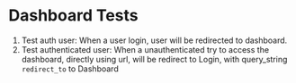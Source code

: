 # Dashboard Tests

1. Test auth user: When a user login, user will be redirected to dashboard.
2. Test authenticated user: When a unauthenticated try to access the dashboard, directly using url, will be redirect to Login, with query_string `redirect_to` to Dashboard